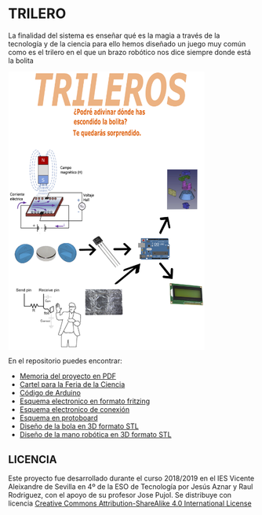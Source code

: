 # TRILERO
La finalidad del sistema es enseñar qué es la magia a través de la tecnología y de la ciencia para ello hemos diseñado un juego muy común como es el trilero en el que un brazo robótico nos dice siempre donde está la bolita

<img src="CartelTrilero.png" width="400" align="center">

En el repositorio puedes encontrar:
- [Memoria del proyecto en PDF](https://github.com/Josepujol/ProyectosEstudiantes/blob/master/Trilero/MEMORIATRILEROS.pdf)
- [Cartel para la Feria de la Ciencia](https://github.com/Josepujol/ProyectosEstudiantes/blob/master/Trilero/CartelTrilero.pdf)
- [Código de Arduino](https://github.com/Josepujol/ProyectosEstudiantes/blob/master/Trilero/CodigoTrilero.ino)
- [Esquema electronico en formato fritzing](https://github.com/Josepujol/ProyectosEstudiantes/blob/master/Trilero/EsquemaTrilero.fzz)
- [Esquema electronico de conexión](https://github.com/Josepujol/ProyectosEstudiantes/blob/master/Trilero/EsquemaTrilero_esquema%CC%81tico.png)
- [Esquema en protoboard](https://github.com/Josepujol/ProyectosEstudiantes/blob/master/Trilero/EsquemaTrilero_bb.png)
- [Diseño de la bola en 3D formato STL](https://github.com/Josepujol/ProyectosEstudiantes/blob/master/Trilero/bola.stl)
- [Diseño de la mano robótica en 3D formato STL](https://github.com/Josepujol/ProyectosEstudiantes/blob/master/Trilero/manoRobot.stl)

## LICENCIA
Este proyecto fue desarrollado durante el curso 2018/2019 en el IES Vicente Aleixandre de Sevilla en 4º de la ESO de Tecnología por Jesús Aznar y Raul Rodriguez, con el apoyo de su profesor Jose Pujol. Se distribuye con licencia [Creative Commons Attribution-ShareAlike 4.0 International License](http://creativecommons.org/licenses/by-sa/4.0/)
